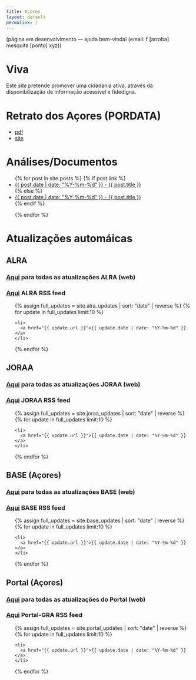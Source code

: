 ```yaml
---
title: Açores
layout: default
permalink: /
---
```

(página em desenvolvimento — ajuda bem-vinda! (email: f [arroba] mesquita [ponto] xyz))

# Viva

Este _site_ pretende promover uma cidadania ativa, através da disponibilização de informação acessível e fidedigna.

# Retrato dos Açores (PORDATA)

* [pdf](/assets/pdf/RetratoAçores2023.pdf)
* [site](https://www.pordata.pt/retratos/2023/retrato+dos+acores-91)

# Análises/Documentos

<ul>
  {% for post in site.posts %}
    {% if post.link  %}
    <li>
      <a href="{{ post.page }}">{{ post.date | date: "%Y-%m-%d" }} - {{ post.title }}</a>
    </li>
    {% else %}
    <li>
      <a href="{{ post.url }}">{{ post.date | date: "%Y-%m-%d" }} - {{ post.title }}</a>
    </li>
    {% endif %}

  {% endfor %}
</ul>

# Atualizações automáicas

## ALRA

### [Aqui](/alra_updates) para todas as atualizações ALRA (web)

### [Aqui](/rss/alra.xml) ALRA RSS feed

<ul>
{% assign full_updates = site.alra_updates | sort: "date" | reverse %}
{% for update in full_updates limit:10 %}

    <li>
      <a href="{{ update.url }}">{{ update.date | date: "%Y-%m-%d" }}</a>
    </li>
  {% endfor %}
</ul>

## JORAA

### [Aqui](/joraa_updates) para todas as atualizações JORAA (web)

### [Aqui](/rss/joraa.xml) JORAA RSS feed

<ul>
{% assign full_updates = site.joraa_updates | sort: "date" | reverse %}
{% for update in full_updates limit:10 %}

    <li>
      <a href="{{ update.url }}">{{ update.date | date: "%Y-%m-%d" }}</a>
    </li>
  {% endfor %}
</ul>

## BASE (Açores)

### [Aqui](/base_updates) para todas as atualizações BASE (web)

### [Aqui](/rss/base.xml) BASE RSS feed

<ul>
{% assign full_updates = site.base_updates | sort: "date" | reverse %}
{% for update in full_updates limit:10 %}

    <li>
      <a href="{{ update.url }}">{{ update.date | date: "%Y-%m-%d" }}</a>
    </li>
  {% endfor %}
</ul>

## Portal (Açores)

### [Aqui](/portal_updates) para todas as atualizações do Portal (web)

### [Aqui](/rss/portal.xml) Portal-GRA RSS feed

<ul>
{% assign full_updates = site.portal_updates | sort: "date" | reverse %}
{% for update in full_updates limit:10 %}

    <li>
      <a href="{{ update.url }}">{{ update.date | date: "%Y-%m-%d" }}</a>
    </li>
  {% endfor %}
</ul>
